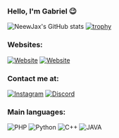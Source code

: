 
### Hello, I'm Gabriel 😉

![NeewJax's GitHub stats](https://github-readme-stats.vercel.app/api?username=NeewJax&show_icons=true&theme=radical)
[![trophy](https://github-profile-trophy.vercel.app/?username=NeewJax&theme=algolia)](https://github.com/NeewJax)
<br>

 ### Websites:
[![Website](https://img.shields.io/website?label=DarkStats.com&style=for-the-badge&url=http://darkstats.epizy.com/)](https://darkstats.epizy.com/)
[![Website](https://img.shields.io/website?label=cejol.com&style=for-the-badge&url=http://cejol.epizy.com/)](https://cejol.epizy.com/)

 ### Contact me at:

[![Instagram](https://img.shields.io/badge/Gmail-D14836?style=for-the-badge&logo=gmail&logoColor=white)](mailto:neewjax@gmail.com)
[![Discord](https://img.shields.io/badge/Discord-7289DA?style=for-the-badge&logo=discord&logoColor=white)](https://discord.com/users/820828835440230400)
 ### Main languages:
<div style="display: inline_block;">
    <img alt="PHP" src="https://img.shields.io/badge/PHP-777BB4?style=for-the-badge&logo=php&logoColor=white">
    <img alt="Python" src="https://img.shields.io/badge/Python-3776AB?style=for-the-badge&logo=python&logoColor=white">
    <img alt="C++" src="https://img.shields.io/badge/C%2B%2B-00599C?style=for-the-badge&logo=c%2B%2B&logoColor=white">
    <img alt="JAVA" src="https://img.shields.io/badge/Java-ED8B00?style=for-the-badge&logo=openjdk&logoColor=black">
</div><br>
